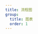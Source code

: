 ```yaml
---
title: 流程图
group:
  title: 图表
  order: 1
---
```


<code src="../../../examples/graph/flow" compact background="#f6f7f9" />
